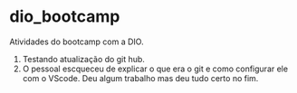 # dio_bootcamp
Atividades do bootcamp com a DIO.

1. Testando atualização do git hub.
2. O pessoal escqueceu de explicar o que era o git e como configurar ele com o VScode. Deu algum trabalho mas deu tudo certo no fim.
